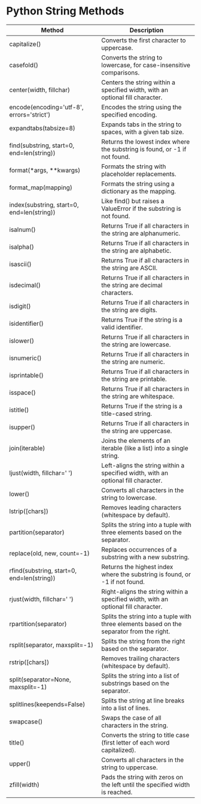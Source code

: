 # Python String Methods

| Method | Description |
|--------|-------------|
| capitalize() | Converts the first character to uppercase. |
| casefold() | Converts the string to lowercase, for case-insensitive comparisons. |
| center(width, fillchar) | Centers the string within a specified width, with an optional fill character. |
| encode(encoding='utf-8', errors='strict') | Encodes the string using the specified encoding. |
| expandtabs(tabsize=8) | Expands tabs in the string to spaces, with a given tab size. |
| find(substring, start=0, end=len(string)) | Returns the lowest index where the substring is found, or -1 if not found. |
| format(*args, **kwargs) | Formats the string with placeholder replacements. |
| format_map(mapping) | Formats the string using a dictionary as the mapping. |
| index(substring, start=0, end=len(string)) | Like find() but raises a ValueError if the substring is not found. |
| isalnum() | Returns True if all characters in the string are alphanumeric. |
| isalpha() | Returns True if all characters in the string are alphabetic. |
| isascii() | Returns True if all characters in the string are ASCII. |
| isdecimal() | Returns True if all characters in the string are decimal characters. |
| isdigit() | Returns True if all characters in the string are digits. |
| isidentifier() | Returns True if the string is a valid identifier. |
| islower() | Returns True if all characters in the string are lowercase. |
| isnumeric() | Returns True if all characters in the string are numeric. |
| isprintable() | Returns True if all characters in the string are printable. |
| isspace() | Returns True if all characters in the string are whitespace. |
| istitle() | Returns True if the string is a title-cased string. |
| isupper() | Returns True if all characters in the string are uppercase. |
| join(iterable) | Joins the elements of an iterable (like a list) into a single string. |
| ljust(width, fillchar=' ') | Left-aligns the string within a specified width, with an optional fill character. |
| lower() | Converts all characters in the string to lowercase. |
| lstrip([chars]) | Removes leading characters (whitespace by default). |
| partition(separator) | Splits the string into a tuple with three elements based on the separator. |
| replace(old, new, count=-1) | Replaces occurrences of a substring with a new substring. |
| rfind(substring, start=0, end=len(string)) | Returns the highest index where the substring is found, or -1 if not found. |
| rjust(width, fillchar=' ') | Right-aligns the string within a specified width, with an optional fill character. |
| rpartition(separator) | Splits the string into a tuple with three elements based on the separator from the right. |
| rsplit(separator, maxsplit=-1) | Splits the string from the right based on the separator. |
| rstrip([chars]) | Removes trailing characters (whitespace by default). |
| split(separator=None, maxsplit=-1) | Splits the string into a list of substrings based on the separator. |
| splitlines(keepends=False) | Splits the string at line breaks into a list of lines. |
| swapcase() | Swaps the case of all characters in the string. |
| title() | Converts the string to title case (first letter of each word capitalized). |
| upper() | Converts all characters in the string to uppercase. |
| zfill(width) | Pads the string with zeros on the left until the specified width is reached. |
